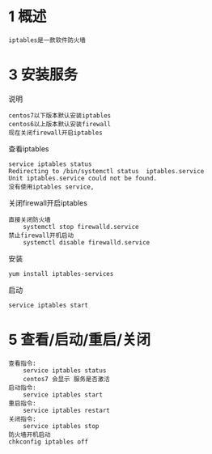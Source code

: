 
# 1 概述

    iptables是一款软件防火墙


 

# 3 安装服务

说明

    centos7以下版本默认安装iptables
    centos6以上版本默认安装firewall
    现在关闭firewall开启iptables
    
查看iptables

    service iptables status
    Redirecting to /bin/systemctl status  iptables.service
    Unit iptables.service could not be found.
    没有使用iptables service,

关闭firewall开启iptables

    直接关闭防火墙
        systemctl stop firewalld.service  
    禁止firewall开机启动 
        systemctl disable firewalld.service  

安装

    yum install iptables-services
    
启动

    service iptables start


# 5 查看/启动/重启/关闭

    查看指令:	
        service iptables status
        centos7 会显示 服务是否激活
    启动指令:
        service iptables start   
    重启指令:
        service iptables restart   
    关闭指令:
        service iptables stop  
    防火墙开机启动
    chkconfig iptables off           
        
        